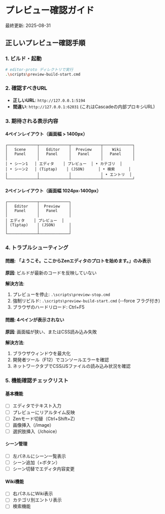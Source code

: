 # プレビュー確認ガイド

最終更新: 2025-08-31

## 正しいプレビュー確認手順

### 1. ビルド・起動
```bash
# editor-proto ディレクトリで実行
.\scripts\preview-build-start.cmd
```

### 2. 確認すべきURL
- **正しいURL**: `http://127.0.0.1:5194`
- **間違い**: `http://127.0.0.1:62031` (これはCascadeの内部プロキシURL)

### 3. 期待される表示内容

#### 4ペインレイアウト（画面幅 > 1400px）
```
┌─────────────┬─────────────┬─────────────┬─────────────┐
│   Scene     │   Editor    │  Preview    │    Wiki     │
│   Panel     │   Panel     │   Panel     │   Panel     │
│             │             │             │             │
│ • シーン1   │ エディタ    │ プレビュー  │ • カテゴリ  │
│ • シーン2   │ (Tiptap)    │ (JSON)      │ • 検索      │
│             │             │             │ • エントリ  │
└─────────────┴─────────────┴─────────────┴─────────────┘
```

#### 2ペインレイアウト（画面幅 1024px-1400px）
```
┌─────────────┬─────────────┐
│   Editor    │  Preview    │
│   Panel     │   Panel     │
│             │             │
│ エディタ    │ プレビュー  │
│ (Tiptap)    │ (JSON)      │
│             │             │
└─────────────┴─────────────┘
```

### 4. トラブルシューティング

#### 問題: 「ようこそ。ここからZenエディタのプロトを始めます。」のみ表示
**原因**: ビルドが最新のコードを反映していない

**解決方法**:
1. プレビューを停止: `.\scripts\preview-stop.cmd`
2. 強制リビルド: `.\scripts\preview-build-start.cmd` (--force フラグ付き)
3. ブラウザのハードリロード: Ctrl+F5

#### 問題: 4ペインが表示されない
**原因**: 画面幅が狭い、またはCSS読み込み失敗

**解決方法**:
1. ブラウザウィンドウを最大化
2. 開発者ツール（F12）でコンソールエラーを確認
3. ネットワークタブでCSS/JSファイルの読み込み状況を確認

### 5. 機能確認チェックリスト

#### 基本機能
- [ ] エディタでテキスト入力
- [ ] プレビューにリアルタイム反映
- [ ] Zenモード切替（Ctrl+Shift+Z）
- [ ] 画像挿入（/image）
- [ ] 選択肢挿入（/choice）

#### シーン管理
- [ ] 左パネルにシーン一覧表示
- [ ] シーン追加（+ボタン）
- [ ] シーン切替でエディタ内容変更

#### Wiki機能
- [ ] 右パネルにWiki表示
- [ ] カテゴリ別エントリ表示
- [ ] 検索機能
